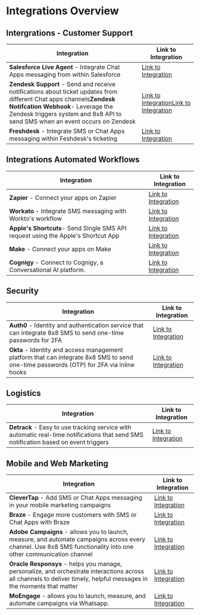 # Integrations Overview

## Intergrations - Customer Support

| Integration | Link to Integration |
| --- | --- |
| **Salesforce Live Agent** - Integrate Chat Apps messaging from within Salesforce | [Link to Integration](/connect/docs/salesforce-live-agent) |
| **Zendesk Support** - Send and receive notifications about ticket updates from different Chat apps channels**Zendesk Notifcation Webhook**- Leverage the Zendesk triggers system and 8x8 API to send SMS when an event occurs on Zendesk | [Link to Integration](/connect/docs/zendesk-support)[Link to Integration](/connect/docs/zendesk-notifications-targets) |
| **Freshdesk** - Integrate SMS or Chat Apps messaging within Feshdesk's ticketing | [Link to Integration](/connect/docs/freshdesk) |

## Integrations Automated Workflows

| Integration | Link to Integration |
| --- | --- |
| **Zapier** - Connect your apps on Zapier | [Link to Integration](/connect/docs/zapier) |
| **Workato** - Integrate SMS messaging with Workto's workflow | [Link to Integration](/connect/docs/workato) |
| **Apple's Shortcuts**- Send SIngle SMS API request using the Apple's Shortcut App | [Link to Integration](/connect/docs/apples-shortcuts) |
| **Make** - Connect your apps on Make | [Link to Integration](/connect/docs/makecom-1) |
| **Cognigy** - Connect to Cognigy, a Conversational AI platform. | [Link to Integration](/connect/docs/cognigy) |

## Security

| Integration | Link to Integration |
| --- | --- |
|  **Auth0** - Identity and authentication service that can integrate 8x8 SMS to send one-time passwords for 2FA | [Link to Integration](/connect/docs/auth0) |
|  **Okta**  - Identity and access management platform that can integrate 8x8 SMS to send one-time passwords (OTP) for 2FA via inline hooks | [Link to Integration](/connect/docs/okta) |

## Logistics

| Integration | Link to Integration |
| --- | --- |
| **Detrack** - Easy to use tracking service with automatic real-time notifications that send SMS notification based on event triggers | [Link to Integration](/connect/docs/detrack) |

## Mobile and Web Marketing

| Integration | Link to Integration |
| --- | --- |
| **CleverTap** - Add SMS or Chat Apps messaging in your mobile marketing campaigns | [Link to Integration](/connect/docs/clevertap) |
| **Braze** - Engage more customers with SMS or Chat Apps with Braze | [Link to Integration](/connect/docs/braze) |
| **Adobe Campaigns** - allows you to launch, measure, and automate campaigns across every channel. Use 8x8 SMS functionality into one other communication channel | [Link to Integration](/connect/docs/adobe-campaigns) |
| **Oracle Responsys** - helps you manage, personalize, and orchestrate interactions across all channels to deliver timely, helpful messages in the moments that matter | [Link to Integration](/connect/docs/oracle-responsys) |
| **MoEngage** - allows you to launch, measure, and automate campaigns via Whatsapp. | [Link to Integration](/connect/docs/moengage) |
